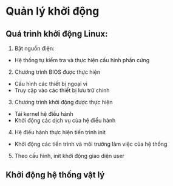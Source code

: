 # Quản lý khởi động
## Quá trình khởi động Linux:
1. Bật nguồn điện:
- Hệ thống tự kiểm tra và thực hiện cấu hình phần cứng
2. Chương trình BIOS được thực hiện
- Cấu hình các thiết bị ngoại vi
- Truy cập vào các thiết bị lưu trữ chính
3. Chương trình khởi động được thực hiện
- Tải kernel hệ điều hành
- Khởi động các dịch vụ của hệ điều hành
4. Hệ điều hành thực hiện tiến trình init
- Khởi động các tiến trình và môi trường làm việc của hệ thống
5. Theo cấu hình, init khởi động giao diện user

## Khởi động hệ thống vật lý
